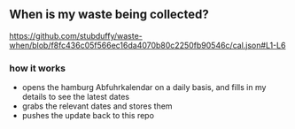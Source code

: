 ## When is my waste being collected?
  https://github.com/stubduffy/waste-when/blob/f8fc436c05f566ec16da4070b80c2250fb90546c/cal.json#L1-L6
  
  ### how it works
  - opens the hamburg Abfuhrkalendar on a daily basis, and fills in my details to see the latest dates
  - grabs the relevant dates and stores them
  - pushes the update back to this repo
  
